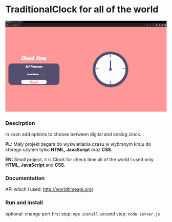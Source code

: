 # TraditionalClock for all of the world

![](https://github.com/DanielSiedlecki/TraditionalClock/blob/main/demo.gif)

### Descirption

in soon add options to choose between digital and analog clock...

**PL:**
Mały projekt zegara do wyświetlania czasu w wybranym kraju do którego użyłem tylko
**HTML, JavaScript** oraz **CSS**.

**EN:**
Small project, it is Clock for check time all of the world I used only **HTML, JavaScript** and **CSS**.

### Documentation

API which I used: http://worldtimeapi.org/

### Run and install

optional: change port
first step: `npm install`
second step: `node server.js`
